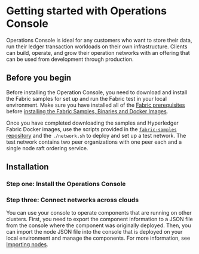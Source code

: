 
# Getting started with Operations Console

Operations Console is ideal for any customers who want to store their data, run their ledger transaction workloads on their own infrastructure. Clients can build, operate, and grow their operation networks with an offering that can be used from development through production.

## Before you begin

Before installing the Operation Console, you need to download and install the Fabric samples for set up and run the Fabric test in your local environment. Make sure you have installed all of the [Fabric prerequisites](https://hyperledger-fabric.readthedocs.io/en/latest/prereqs.html) before [installing the Fabric Samples, Binaries and Docker Images](https://hyperledger-fabric.readthedocs.io/en/latest/install.html).

Once you have completed downloading the samples and Hyperledger Fabric Docker images, use the scripts provided in the [`fabric-samples` repository](https://github.com/hyperledger/fabric-samples) and  the `./network.sh` to deploy and set up a test network. The test network contains two peer organizations with one peer each and a single node raft ordering service. 


## Installation

### Step one: Install the Operations Console



### Step three: Connect networks across clouds

You can use your console to operate components that are running on other clusters. First, you need to export the component information to a JSON file from the console where the component was originally deployed. Then, you can import the node JSON file into the console that is deployed on your local environment and manage the components. For more information, see [Importing nodes](console-import-nodes#ibp-console-import-nodes).
